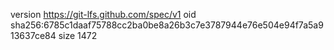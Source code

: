 version https://git-lfs.github.com/spec/v1
oid sha256:6785c1daaf75788cc2ba0be8a26b3c7e3787944e76e504e94f7a5a913637ce84
size 1472

